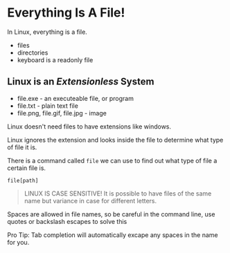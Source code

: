 # Everything Is A File! 

In Linux, everything is a file.
- files
- directories
- keyboard is a readonly file

## Linux is an ***Extensionless*** System 

- file.exe - an executeable file, or program
- file.txt - plain text file
- file.png, file.gif, file.jpg - image

Linux doesn't need files to have extensions like windows. 

Linux ignores the extension and looks inside the file to determine what type of file it is.

There is a command called `file` we can use to find out what type of file a certain file is. 
```
file[path] 
``` 

> LINUX IS CASE SENSITIVE! It is possible to have files of the same name but variance in case for different letters. 

Spaces are allowed in file names, so be careful in the command line, use quotes or backslash escapes to solve this

Pro Tip: Tab completion will automatically excape any spaces in the name for you.

